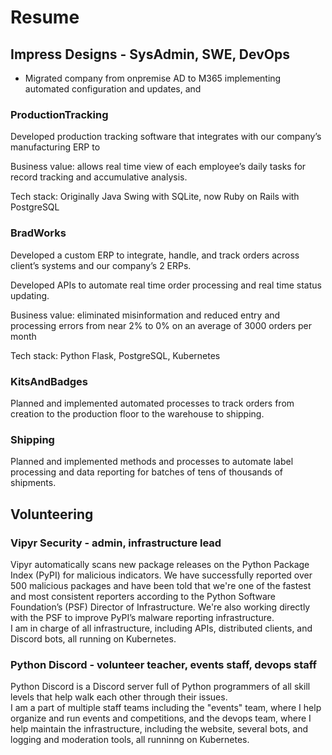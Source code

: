 # Resume

## Impress Designs - SysAdmin, SWE, DevOps

- Migrated company from onpremise AD to M365 implementing automated configuration and updates, and


### ProductionTracking

Developed production tracking software that integrates with our company’s manufacturing ERP to

Business value: allows real time view of each employee’s daily tasks for record tracking and accumulative analysis.

Tech stack: Originally Java Swing with SQLite, now Ruby on Rails with PostgreSQL

### BradWorks

Developed a custom ERP to integrate, handle, and track orders across client’s systems and our company’s 2 ERPs.

Developed APIs to automate real time order processing and real time status updating.

Business value: eliminated misinformation and reduced entry and processing errors from near 2% to 0% on an average of
3000 orders per month

Tech stack: Python Flask, PostgreSQL, Kubernetes

### KitsAndBadges

Planned and implemented automated processes to track orders from creation to the production floor to the warehouse to
shipping.

### Shipping

Planned and implemented methods and processes to automate label processing and data reporting for batches of tens of
thousands of shipments.

## Volunteering

### Vipyr Security - admin, infrastructure lead

Vipyr automatically scans new package releases on the Python Package Index (PyPI) for malicious indicators. We have successfully reported over 500 malicious packages and have been told that we're one of the fastest and most consistent reporters according to the Python Software Foundation’s (PSF) Director of Infrastructure. We're also working directly with the PSF to improve PyPI’s malware reporting infrastructure.<br>
I am in charge of all infrastructure, including APIs, distributed clients, and Discord bots, all running on Kubernetes.

### Python Discord - volunteer teacher, events staff, devops staff

Python Discord is a Discord server full of Python programmers of all skill levels that help walk each other through their issues.<br>
I am a part of multiple staff teams including the "events" team, where I help organize and run events and competitions, and the devops team, where I help maintain the infrastructure, including the website, several bots, and logging and moderation tools, all runninng on Kubernetes.
